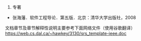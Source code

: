 

1. 专著
  - 张海藩．软件工程导论．第五版．北京：清华大学出版社，2008

文档章节及章节解释性说明主要参考下面网络文件（使用谷歌翻译）
https://web.cs.dal.ca/~hawkey/3130/srs_template-ieee.doc

